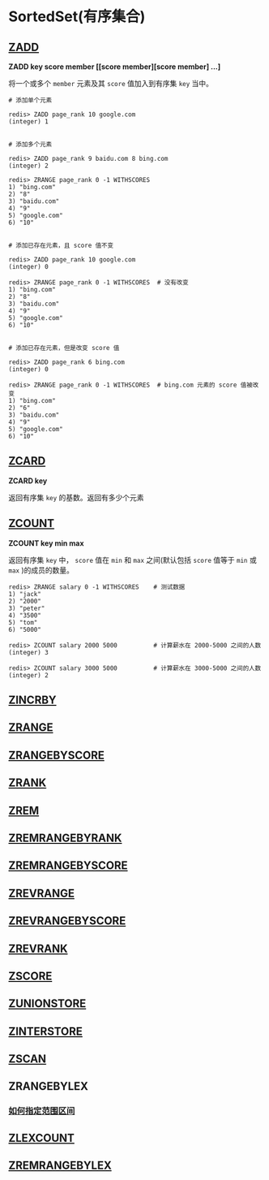 # SortedSet(有序集合)

## [ZADD](http://redisdoc.com/sorted_set/zadd.html)

**ZADD key score member [[score member][score member] ...]**

将一个或多个 `member` 元素及其 `score` 值加入到有序集 `key` 当中。

````shell
# 添加单个元素

redis> ZADD page_rank 10 google.com
(integer) 1


# 添加多个元素

redis> ZADD page_rank 9 baidu.com 8 bing.com
(integer) 2

redis> ZRANGE page_rank 0 -1 WITHSCORES
1) "bing.com"
2) "8"
3) "baidu.com"
4) "9"
5) "google.com"
6) "10"


# 添加已存在元素，且 score 值不变

redis> ZADD page_rank 10 google.com
(integer) 0

redis> ZRANGE page_rank 0 -1 WITHSCORES  # 没有改变
1) "bing.com"
2) "8"
3) "baidu.com"
4) "9"
5) "google.com"
6) "10"


# 添加已存在元素，但是改变 score 值

redis> ZADD page_rank 6 bing.com
(integer) 0

redis> ZRANGE page_rank 0 -1 WITHSCORES  # bing.com 元素的 score 值被改变
1) "bing.com"
2) "6"
3) "baidu.com"
4) "9"
5) "google.com"
6) "10"
````

## [ZCARD](http://redisdoc.com/sorted_set/zcard.html)

**ZCARD key**

返回有序集 `key` 的基数。返回有多少个元素

## [ZCOUNT](http://redisdoc.com/sorted_set/zcount.html)

**ZCOUNT key min max**

返回有序集 `key` 中， `score` 值在 `min` 和 `max` 之间(默认包括 `score` 值等于 `min` 或 `max` )的成员的数量。

```shell
redis> ZRANGE salary 0 -1 WITHSCORES    # 测试数据
1) "jack"
2) "2000"
3) "peter"
4) "3500"
5) "tom"
6) "5000"

redis> ZCOUNT salary 2000 5000          # 计算薪水在 2000-5000 之间的人数
(integer) 3

redis> ZCOUNT salary 3000 5000          # 计算薪水在 3000-5000 之间的人数
(integer) 2
```

## [ZINCRBY](http://redisdoc.com/sorted_set/zincrby.html)



## [ZRANGE](http://redisdoc.com/sorted_set/zrange.html)



## [ZRANGEBYSCORE](http://redisdoc.com/sorted_set/zrangebyscore.html)



## [ZRANK](http://redisdoc.com/sorted_set/zrank.html)



## [ZREM](http://redisdoc.com/sorted_set/zrem.html)



## [ZREMRANGEBYRANK](http://redisdoc.com/sorted_set/zremrangebyrank.html)



## [ZREMRANGEBYSCORE](http://redisdoc.com/sorted_set/zremrangebyscore.html)



## [ZREVRANGE](http://redisdoc.com/sorted_set/zrevrange.html)



## [ZREVRANGEBYSCORE](http://redisdoc.com/sorted_set/zrevrangebyscore.html)

## [ZREVRANK](http://redisdoc.com/sorted_set/zrevrank.html)

## [ZSCORE](http://redisdoc.com/sorted_set/zscore.html)

## [ZUNIONSTORE](http://redisdoc.com/sorted_set/zunionstore.html)

## [ZINTERSTORE](http://redisdoc.com/sorted_set/zinterstore.html)

## [ZSCAN](http://redisdoc.com/sorted_set/zscan.html)

## ZRANGEBYLEX

### [如何指定范围区间](http://redisdoc.com/sorted_set/zrangebylex.html#id2)

## [ZLEXCOUNT](http://redisdoc.com/sorted_set/zlexcount.html)

## [ZREMRANGEBYLEX](http://redisdoc.com/sorted_set/zremrangebylex.html)
